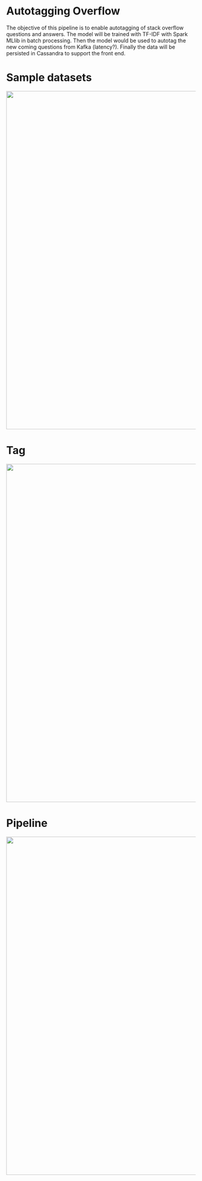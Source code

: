 # Autotagging Overflow
The objective of this pipeline is to enable autotagging of stack overflow questions and answers. The model will be trained with TF-IDF with Spark MLlib in batch processing. Then the model would be used to autotag the new coming questions from Kafka (latency?). Finally the data will be persisted in Cassandra to support the front end.

# Sample datasets

<p align="center">
  <img src="/bigData/sample_dataset.png" width="900"/>
</p>

# Tag
<p align="center">
  <img src="/bigData/tag.png" width="900"/>
</p>

# Pipeline
<p align="center">
  <img src="/bigData/pipeline.png" width="900"/>
</p>
